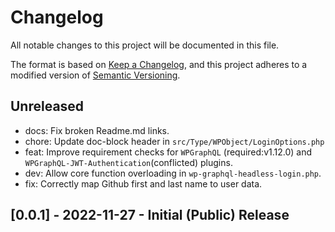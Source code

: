 # Changelog
All notable changes to this project will be documented in this file.

The format is based on [Keep a Changelog](https://keepachangelog.com/en/1.0.0/),
and this project adheres to a modified version of [Semantic Versioning](./README.md#updating-and-versioning).

## Unreleased

- docs: Fix broken Readme.md links.
- chore: Update doc-block header in `src/Type/WPObject/LoginOptions.php`
- feat: Improve requirement checks for `WPGraphQL` (required:v1.12.0) and `WPGraphQL-JWT-Authentication`(conflicted) plugins.
- dev: Allow core function overloading in `wp-graphql-headless-login.php`.
- fix: Correctly map Github first and last name to user data.

## [0.0.1] - 2022-11-27 - Initial (Public) Release
